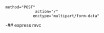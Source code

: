     method="POST"
                 action="/"
                enctype="multipart/form-data"


-## express mvc 